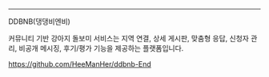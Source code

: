 ---

DDBNB(댕댕비엔비)

커뮤니티 기반 강아지 돌보미 서비스는 지역 연결, 상세 게시판, 맞춤형 응답, 신청자 관리, 비공개 메시징, 후기/평가 기능을 제공하는 플랫폼입니다.

https://github.com/HeeManHer/ddbnb-End
